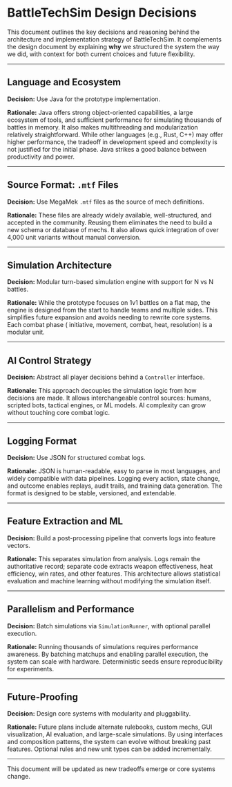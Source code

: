 # BattleTechSim Design Decisions

This document outlines the key decisions and reasoning behind the architecture and implementation strategy of
BattleTechSim. It complements the design document by explaining **why** we structured the system the way we did, with
context for both current choices and future flexibility.

---

## Language and Ecosystem

**Decision:** Use Java for the prototype implementation.

**Rationale:**
Java offers strong object-oriented capabilities, a large ecosystem of tools, and sufficient performance for simulating
thousands of battles in memory. It also makes multithreading and modularization relatively straightforward. While other
languages (e.g., Rust, C++) may offer higher performance, the tradeoff in development speed and complexity is not
justified for the initial phase. Java strikes a good balance between productivity and power.

---

## Source Format: `.mtf` Files

**Decision:** Use MegaMek `.mtf` files as the source of mech definitions.

**Rationale:**
These files are already widely available, well-structured, and accepted in the community. Reusing them eliminates the
need to build a new schema or database of mechs. It also allows quick integration of over 4,000 unit variants without
manual conversion.

---

## Simulation Architecture

**Decision:** Modular turn-based simulation engine with support for N vs N battles.

**Rationale:**
While the prototype focuses on 1v1 battles on a flat map, the engine is designed from the start to handle teams and
multiple sides. This simplifies future expansion and avoids needing to rewrite core systems. Each combat phase (
initiative, movement, combat, heat, resolution) is a modular unit.

---

## AI Control Strategy

**Decision:** Abstract all player decisions behind a `Controller` interface.

**Rationale:**
This approach decouples the simulation logic from how decisions are made. It allows interchangeable control sources:
humans, scripted bots, tactical engines, or ML models. AI complexity can grow without touching core combat logic.

---

## Logging Format

**Decision:** Use JSON for structured combat logs.

**Rationale:**
JSON is human-readable, easy to parse in most languages, and widely compatible with data pipelines. Logging every
action, state change, and outcome enables replays, audit trails, and training data generation. The format is designed to
be stable, versioned, and extendable.

---

## Feature Extraction and ML

**Decision:** Build a post-processing pipeline that converts logs into feature vectors.

**Rationale:**
This separates simulation from analysis. Logs remain the authoritative record; separate code extracts weapon
effectiveness, heat efficiency, win rates, and other features. This architecture allows statistical evaluation and
machine learning without modifying the simulation itself.

---

## Parallelism and Performance

**Decision:** Batch simulations via `SimulationRunner`, with optional parallel execution.

**Rationale:**
Running thousands of simulations requires performance awareness. By batching matchups and enabling parallel execution,
the system can scale with hardware. Deterministic seeds ensure reproducibility for experiments.

---

## Future-Proofing

**Decision:** Design core systems with modularity and pluggability.

**Rationale:**
Future plans include alternate rulebooks, custom mechs, GUI visualization, AI evaluation, and large-scale simulations.
By using interfaces and composition patterns, the system can evolve without breaking past features. Optional rules and
new unit types can be added incrementally.

---

This document will be updated as new tradeoffs emerge or core systems change.

